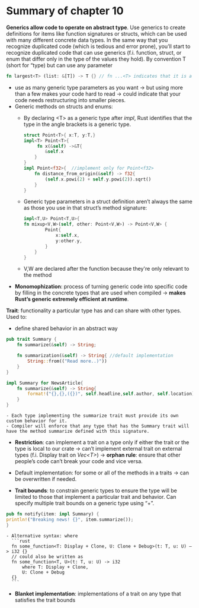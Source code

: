 # Summary of chapter 10
**Generics allow code to operate on abstract type**. Use generics to create definitions for items like function signatures or structs, which can be used with many different concrete data types. In the same way that you recognize duplicated code (which is tedious and error prone), you’ll start to recognize duplicated code that can use generics (f.i. function, struct, or enum that differ only in the type of the values they hold). By convention T (short for “type) but can use any parameter
```rust
fn largest<T> (list: &[T]) -> T {} // fn ...<T> indicates that it is a generic function
```
- use as many generic type parameters as you want -> but using more than a few makes your code hard to read -> could indicate that your code needs restructuring into smaller pieces.
- Generic methods on structs and enums: 
    - By declaring \<T\> as a generic type after _impl_, Rust identifies that the type in the angle brackets is a generic type.
      ```rust
      struct Point<T>{ x:T, y:T,}
      impl<T> Point<T>{
           fn x(&self) ->&T{ 
              &self.x
          }
      }
      impl Point<f32>{  //implement only for Point<f32>
          fn distance_from_origin(&self) -> f32{
              (self.x.powi(2) + self.y.powi(2)).sqrt()
          }
      }
      ```
    - Generic type parameters in a struct definition aren’t always the same as those you use in that struct’s method signature:

      ```rust
      impl<T,U> Point<T,U>{ 
      fn mixup<V,W>(self, other: Point<V,W>) -> Point<V,W> { 
              Point{
                  x:self.x,
                  y:other.y,
              }
          }
      }
      
      ```
    - V,W are declared after the function because they're only relevant to the method
- **Monomophization**: process of turning generic code into specific code by filling in the concrete types that are used when compiled -> **makes Rust’s generic extremely efficient at runtime**.

**Trait**: functionality a particular type has and can share with other types. Used to:
- define shared behavior in an abstract way 
```rust
pub trait Summary {
    fn summarize(&self) -> String;

    fn summarization(&self) -> String{ //default implementation
        String::from(("Read more..)"))
    }
}

impl Summary for NewsArticle{
    fn summarize(&self) -> String{
        format!("{},{},({})", self.headline,self.author, self.location)
    }
}
```
    - Each type implementing the summarize trait must provide its own custom behavior for it. 
    - Compiler will enforce that any type that has the Summary trait will have the method summarize defined with this signature.
- **Restriction**: can implement a trait on a type only if either the trait or the type is local to our crate -> can’t implement external trait on external types (f.i. Display trait on _Vec\<T\>_) -> **orphan rule**: ensure that other people’s code can’t break your code and vice versa. 

- Default implementation: for some or all of the methods in a traits -> can be overwritten if needed.

- **Trait bounds**: to constrain generic types to ensure the type will be limited to those that implement a particular trait and behavior.  Can specify multiple trait bounds on a generic type using “+”.
```rust
pub fn notify(item: impl Summary) {
println!("Breaking news! {}", item.summarize());
}
```
    - Alternative syntax: where
      ```rust
      fn some_function<T: Display + Clone, U: Clone + Debug>(t: T, u: U) –> i32 {}
      // could also be written as
      fn some_function<T, U>(t: T, u: U) -> i32
          where T: Display + Clone,
          U: Clone + Debug
      {}
      ```
- **Blanket implementation**: implementations of a trait on any type that satisfies the trait bounds

